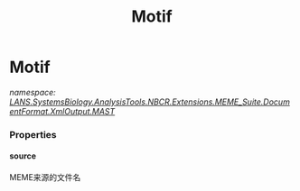 ﻿---
title: Motif
---

# Motif
_namespace: [LANS.SystemsBiology.AnalysisTools.NBCR.Extensions.MEME_Suite.DocumentFormat.XmlOutput.MAST](N-LANS.SystemsBiology.AnalysisTools.NBCR.Extensions.MEME_Suite.DocumentFormat.XmlOutput.MAST.html)_





### Properties

#### source
MEME来源的文件名

